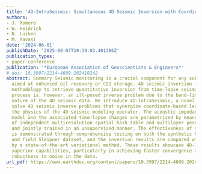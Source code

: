 ```yaml
---
title: '4D-IntraSeismic: Simultaneous 4D Seismic Inversion with Coordinate-Based Learning'
authors:
- J. Romero
- W. Heidrich
- N. Luiken
- M. Ravasi
date: '2024-06-01'
publishDate: '2025-08-07T10:39:03.401386Z'
publication_types:
- paper-conference
publication: '*European Association of Geoscientists & Engineers*'
# doi: 10.3997/2214-4609.202410242
abstract: Summary Seismic monitoring is a crucial component for any subsurface project
  aimed at enhanced oil recovery or CO2 storage. 4D seismic inversion is a prominent
  methodology to retrieve quantitative inversion from time-lapse seismic data. This
  process is, however, an ill-posed inverse problem due to the band-limited and noisy
  nature of the 4D seismic data. We introduce 4D-IntraSeismic, a novel approach to
  solve 4D seismic inverse problems that synergize coordinate-based learning with
  the physics of the 4D seismic modeling operator. The acoustic impedance baseline
  model and the associated time-lapse changes are parametrized by means of two sets
  of independent multiresolution spatial hash table and multilayer perceptron networks
  and jointly trained in an unsupervised manner. The effectiveness of 4D-IntraSeismic
  is demonstrated through comprehensive testing on both the synthetic Hess VTI model
  and field Sleipner dataset, and the inversion results are compared with those produced
  by a state-of-the-art variational method. These results showcase 4D-IntraSeismic’s
  superior capabilities, particularly in achieving faster convergence and increased
  robustness to noise in the data.
url_pdf: https://www.earthdoc.org/content/papers/10.3997/2214-4609.202410242
---
```


